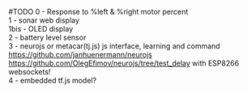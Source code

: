 #TODO
0 - Response to %left & %right motor percent  
1 - sonar web display  
1bis - OLED display  
2 - battery level sensor  
3 - neurojs or metacar(tj.js) js interface, learning and command  
    https://github.com/janhuenermann/neurojs  
    https://github.com/OlegEfimov/neurojs/tree/test_delay with ESP8266 websockets!  
4 - embedded tf.js model?  
